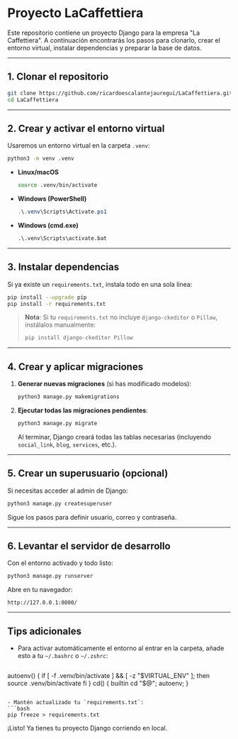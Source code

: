 # Proyecto LaCaffettiera

Este repositorio contiene un proyecto Django para la empresa "La Caffettiera". A continuación encontrarás los pasos para clonarlo, crear el entorno virtual, instalar dependencias y preparar la base de datos.

---

## 1. Clonar el repositorio

```bash
git clone https://github.com/ricardoescalantejauregui/LaCaffettiera.git
cd LaCaffettiera
```

---

## 2. Crear y activar el entorno virtual

Usaremos un entorno virtual en la carpeta `.venv`:

```bash
python3 -m venv .venv
```

* **Linux/macOS**

  ```bash
  source .venv/bin/activate
  ```
* **Windows (PowerShell)**

  ```powershell
  .\.venv\Scripts\Activate.ps1
  ```
* **Windows (cmd.exe)**

  ```bat
  .\.venv\Scripts\activate.bat
  ```

---

## 3. Instalar dependencias

Si ya existe un `requirements.txt`, instala todo en una sola línea:

```bash
pip install --upgrade pip
pip install -r requirements.txt
```

> **Nota**: Si tu `requirements.txt` no incluye `django-ckeditor` o `Pillow`, instálalos manualmente:
>
> ```bash
> pip install django-ckeditor Pillow
> ```

---

## 4. Crear y aplicar migraciones

1. **Generar nuevas migraciones** (si has modificado modelos):

   ```bash
   python3 manage.py makemigrations
   ```

2. **Ejecutar todas las migraciones pendientes**:

   ```bash
   python3 manage.py migrate
   ```

   Al terminar, Django creará todas las tablas necesarias (incluyendo `social_link`, `blog`, `services`, etc.).

---

## 5. Crear un superusuario (opcional)

Si necesitas acceder al admin de Django:

```bash
python3 manage.py createsuperuser
```

Sigue los pasos para definir usuario, correo y contraseña.

---

## 6. Levantar el servidor de desarrollo

Con el entorno activado y todo listo:

```bash
python3 manage.py runserver
```

Abre en tu navegador:

```
http://127.0.0.1:8000/
```

---

## Tips adicionales

* Para activar automáticamente el entorno al entrar en la carpeta, añade esto a tu `~/.bashrc` o `~/.zshrc`:

  ```bash
  ```

autoenv() {
if \[ -f .venv/bin/activate ] && \[ -z "\$VIRTUAL\_ENV" ]; then
source .venv/bin/activate
fi
}
cd() { builtin cd "\$@"; autoenv; }

````

- Mantén actualizado tu `requirements.txt`:
```bash
pip freeze > requirements.txt
````

¡Listo! Ya tienes tu proyecto Django corriendo en local.
